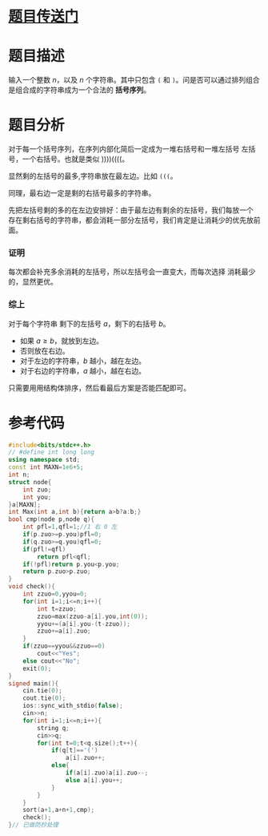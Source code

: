 # [题目传送门](https://www.luogu.com.cn/problem/AT_abc167_f)
# 题目描述
输入一个整数 $n$，以及 $n$ 个字符串。其中只包含 $\texttt{(}$ 和 $\texttt{)}$。问是否可以通过排列组合是组合成的字符串成为一个合法的 **括号序列**。
# 题目分析
对于每一个括号序列，在序列内部化简后一定成为一堆右括号和一堆左括号
左括号，一个右括号。也就是类似 $))))(((($。  

显然剩的左括号的最多,字符串放在最左边。比如 $\texttt{(((}$。


同理，最右边一定是剩的右括号最多的字符串。

先把左括号剩的多的在左边安排好：由于最左边有剩余的左括号，我们每放一个 存在剩右括号的字符串，都会消耗一部分左括号，我们肯定是让消耗少的优先放前面。

### 证明
每次都会补充多余消耗的左括号，所以左括号会一直变大，而每次选择
消耗最少的，显然更优。

### 综上
对于每个字符串 剩下的左括号 $a$，剩下的右括号 $b$。
+ 如果 $a\ge b$，就放到左边。
+ 否则放在右边。
+ 对于左边的字符串，$b$ 越小，越在左边。
+ 对于右边的字符串，$a$ 越小，越在右边。


只需要用用结构体排序，然后看最后方案是否能匹配即可。

# 参考代码
```cpp
#include<bits/stdc++.h>
// #define int long long
using namespace std;
const int MAXN=1e6+5;
int n;
struct node{
    int zuo;
    int you;
}a[MAXN];
int Max(int a,int b){return a>b?a:b;}
bool cmp(node p,node q){
    int pfl=1,qfl=1;//1 右 0 左
    if(p.zuo>=p.you)pfl=0;
    if(q.zuo>=q.you)qfl=0;
    if(pfl!=qfl)
        return pfl<qfl;
    if(!pfl)return p.you<p.you;
    return p.zuo>p.zuo;
}
void check(){
    int zzuo=0,yyou=0;
    for(int i=1;i<=n;i++){
        int t=zzuo;
        zzuo=max(zzuo-a[i].you,int(0));
        yyou+=(a[i].you-(t-zzuo));
        zzuo+=a[i].zuo;
    }
    if(zzuo==yyou&&zzuo==0)
        cout<<"Yes";
    else cout<<"No";
    exit(0);
}
signed main(){
    cin.tie(0);
    cout.tie(0);
    ios::sync_with_stdio(false);
    cin>>n;
    for(int i=1;i<=n;i++){
        string q;
        cin>>q;
        for(int t=0;t<q.size();t++){
            if(q[t]=='(')
                a[i].zuo++;
            else{
                if(a[i].zuo)a[i].zuo--;
                else a[i].you++;
            }
        }
    }
    sort(a+1,a+n+1,cmp);
    check();
}// 已做防抄处理
```